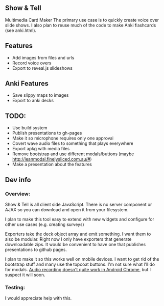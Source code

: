 Show & Tell
--------------------------------------------------------------------------------
Multimedia Card Maker 
The primary use case is to quickly create voice over slide shows.
I also plan to reuse much of the code to make Anki flashcards (see anki.html).

Features
--------
* Add images from files and urls
* Record voice overs
* Export to reveal.js slideshows

Anki Features
-------------
* Save slippy maps to images
* Export to anki decks

TODO:
-----
* Use build system
* Publish presentations to gh-pages
* Make it so microphone requires only one approval
* Covert wave audio files to something that plays everywhere
* Export apkg with media files
* Remove bootstrap and use different modals/buttons (maybe http://leanmodal.finelysliced.com.au/#)
* Make a presentation about the features

Dev info
--------------------------------------------------------------------------------

### Overview:

Show & Tell is all client side JavaScript. There is no server component or AJAX
so you can download and open it from your filesystem.

I plan to make this tool easy to extend with new widgets and configure for other use cases
(e.g. creating surveys)

Exporters take the deck object array and emit something.
I want them to also be modular.
Right now I only have exporters that generate downloadable zips.
It would be convenient to have one that publishes presentations to github pages.

I plan to make it so this works well on mobile devices.
I want to get rid of the bootstrap stuff and many use the topcoat buttons.
I'm not sure what I'll do for modals.
[Audio recording doesn't quite work in Android Chrome](http://stackoverflow.com/questions/19731825/webrtc-audio-playback-in-android-chrome),
but I suspect it will soon.

### Testing:

I would appreciate help with this.

